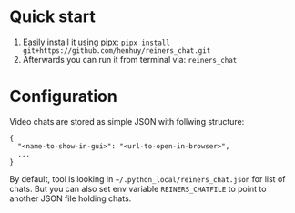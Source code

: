 # Quick start

1. Easily install it using [pipx](https://pipx.pypa.io/stable/): `pipx install git+https://github.com/henhuy/reiners_chat.git`
2. Afterwards you can run it from terminal via: `reiners_chat`

# Configuration

Video chats are stored as simple JSON with follwing structure:
```
{
  "<name-to-show-in-gui>": "<url-to-open-in-browser>",
  ...
}
```
By default, tool is looking in `~/.python_local/reiners_chat.json` for list of chats.
But you can also set env variable `REINERS_CHATFILE` to point to another JSON file holding chats.
